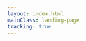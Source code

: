 ```yaml
---
layout: index.html
mainClass: landing-page
tracking: true
---
```

<div class="games">
<game-tile name="Numsol" appId="numsol/id1516677757" icon="/img/numsol-icon-1024x1024.png" isNew="false"></game-tile>
<game-tile name="Swipp!" appId="swipp/id1375768062" icon="/img/swipp-icon-1024x1024.png"></game-tile>
<game-tile name="Boolitaire" appId="boolitaire/id1477177340" icon="/img/boolitaire-icon-144x144.png"></game-tile>
<game-tile name="VMOD" appId="vmod/id1291390392" icon="/img/vmod-icon-144x144.png"></game-tile>
<game-tile name="Shn!p" appId="shn-p/id1203525883" icon="/img/shnip-icon_1024x1024.png"></game-tile>
<game-tile name="AMOABAE" appId="amoebae/id1152536305" icon="/img/amoebae-icon_144x144.png"></game-tile>
<game-tile name="Pocket Snap" icon="/img/pocketsnap-icon-144x144.png" isArchived="true"></game-tile>
<game-tile name="Sliding Down" icon="/img/slidingdown-icon-512x512.png" isArchived="true"></game-tile>
<game-tile name="Flatjump" icon="/img/flatjump-icon_144x144.png" isArchived="true"></game-tile>
<game-tile name="GlobSearch" appLink="https://assetstore.unity.com/packages/tools/gui/globsearch-96572" icon="/img/globsearch-icon_144x144.png"></game-tile>
<game-tile isPlaceholder="true"></game-tile>
<game-tile isPlaceholder="true"></game-tile>
</div>
